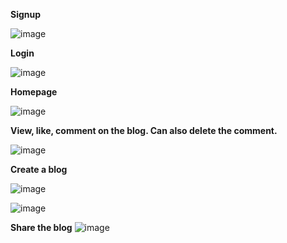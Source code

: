 **Signup**

![image](https://github.com/priyanka-gh/blog__frontend/assets/72594113/62bcab91-3b58-4bd2-bb8c-ad4f73e97520)

**Login**

![image](https://github.com/priyanka-gh/blog__frontend/assets/72594113/0268da5c-ce63-431f-a6ff-02170b57e778)

**Homepage**

![image](https://github.com/priyanka-gh/blog__frontend/assets/72594113/24201d94-ff88-4a09-8d9a-2d67c18f40e0)

**View, like, comment on the blog. Can also delete the comment.**

![image](https://github.com/priyanka-gh/blog__frontend/assets/72594113/e0153e1a-5fb4-47d6-be35-bf41fc6b656a)

**Create a blog**

![image](https://github.com/priyanka-gh/blog__frontend/assets/72594113/95303633-380d-417f-adf0-2ef63dfd392c)

![image](https://github.com/priyanka-gh/blog__frontend/assets/72594113/016b456b-0105-4a2f-ac2e-65e1726c9030)

**Share the blog**
![image](https://github.com/priyanka-gh/blog__frontend/assets/72594113/75761e14-388d-4346-a4e2-0a9f217b223e)

